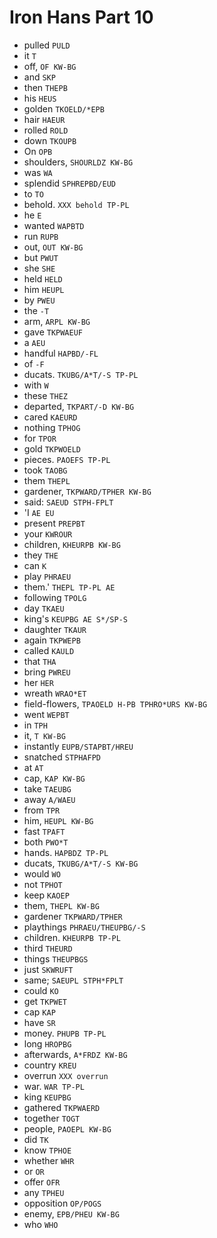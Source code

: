 # Iron Hans Part 10

* pulled `PULD`
* it `T`
* off, `OF KW-BG`
* and `SKP`
* then `THEPB`
* his `HEUS`
* golden `TKOELD/*EPB`
* hair `HAEUR`
* rolled `ROLD`
* down `TKOUPB`
* On `OPB`
* shoulders, `SHOURLDZ KW-BG`
* was `WA`
* splendid `SPHREPBD/EUD`
* to `TO`
* behold. `XXX behold TP-PL`
* he `E`
* wanted `WAPBTD`
* run `RUPB`
* out, `OUT KW-BG`
* but `PWUT`
* she `SHE`
* held `HELD`
* him `HEUPL`
* by `PWEU`
* the `-T`
* arm, `ARPL KW-BG`
* gave `TKPWAEUF`
* a `AEU`
* handful `HAPBD/-FL`
* of `-F`
* ducats. `TKUBG/A*T/-S TP-PL`
* with `W`
* these `THEZ`
* departed, `TKPART/-D KW-BG`
* cared `KAEURD`
* nothing `TPHOG`
* for `TPOR`
* gold `TKPWOELD`
* pieces. `PAOEFS TP-PL`
* took `TAOBG`
* them `THEPL`
* gardener, `TKPWARD/TPHER KW-BG`
* said: `SAEUD STPH-FPLT`
* 'I `AE EU`
* present `PREPBT`
* your `KWROUR`
* children, `KHEURPB KW-BG`
* they `THE`
* can `K`
* play `PHRAEU`
* them.' `THEPL TP-PL AE`
* following `TPOLG`
* day `TKAEU`
* king's `KEUPBG AE S*/SP-S`
* daughter `TKAUR`
* again `TKPWEPB`
* called `KAULD`
* that `THA`
* bring `PWREU`
* her `HER`
* wreath `WRAO*ET`
* field-flowers, `TPAOELD H-PB TPHRO*URS KW-BG`
* went `WEPBT`
* in `TPH`
* it, `T KW-BG`
* instantly `EUPB/STAPBT/HREU`
* snatched `STPHAFPD`
* at `AT`
* cap, `KAP KW-BG`
* take `TAEUBG`
* away `A/WAEU`
* from `TPR`
* him, `HEUPL KW-BG`
* fast `TPAFT`
* both `PWO*T`
* hands. `HAPBDZ TP-PL`
* ducats, `TKUBG/A*T/-S KW-BG`
* would `WO`
* not `TPHOT`
* keep `KAOEP`
* them, `THEPL KW-BG`
* gardener `TKPWARD/TPHER`
* playthings `PHRAEU/THEUPBG/-S`
* children. `KHEURPB TP-PL`
* third `THEURD`
* things `THEUPBGS`
* just `SKWRUFT`
* same; `SAEUPL STPH*FPLT`
* could `KO`
* get `TKPWET`
* cap `KAP`
* have `SR`
* money. `PHUPB TP-PL`
* long `HROPBG`
* afterwards, `A*FRDZ KW-BG`
* country `KREU`
* overrun `XXX overrun`
* war. `WAR TP-PL`
* king `KEUPBG`
* gathered `TKPWAERD`
* together `TOGT`
* people, `PAOEPL KW-BG`
* did `TK`
* know `TPHOE`
* whether `WHR`
* or `OR`
* offer `OFR`
* any `TPHEU`
* opposition `OP/POGS`
* enemy, `EPB/PHEU KW-BG`
* who `WHO`
